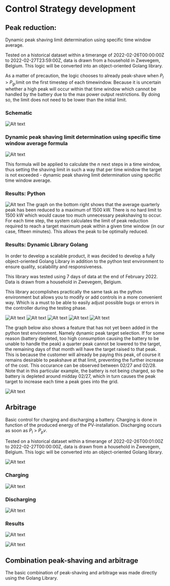 # Control Strategy development

## Peak reduction:

Dynamic peak shaving limit determination using specific time window average.

Tested on a historical dataset within a timerange of 2022-02-26T00:00:00Z to 2022-02-27T23:59:00Z, data is drawn from a household in Zwevegem, Belgium. This logic will be converted into an object-oriented Golang library.

As a matter of precaution, the logic chooses to already peak-shave when $P_l$ > $P_g$,limit on the first timestep of each timewindow. Because it is uncertain whether a high peak will occur within that time window which cannot be handled by the battery due to the max power output restrictions. By doing so, the limit does not need to be lower than the initial limit.

### Schematic

![Alt text](Images/Schematic_peakreduction.png)

### Dynamic peak shaving limit determination using specific time window average formula

![Alt text](Images/Formula_peakreduction.png)

This formula will be applied to calculate the $n$ next steps in a time window, thus setting the shaving limit in such a way that per time window the target is not exceeded - dynamic peak shaving limit determination using specific time window average.

### Results: Python

![Alt text](Images/Results_peakreduction.png)
The graph on the bottom right shows that the average quarterly peak has been reduced to a maximum of 1500 kW. There is no hard limit to 1500 kW which would cause too much unnecessary peakshaving to occur. For each time step, the system calculates the limit of peak reduction required to reach a target maximum peak within a given time window (in our case, fifteen minutes). This allows the peak to be optimally reduced. 

### Results: Dynamic Library Golang

In order to develop a scalable product, it was decided to develop a fully object-oriented Golang Library in addition to the python test environment to ensure quality, scalability and responsiveness. 

This library was tested using 7 days of data at the end of February 2022. Data is drawn from a household in Zwevegem, Belgium. 

This library accomplishes practically the same task as the python environment but allows you to modify or add controls in a more convenient way. Which is a must to be able to easily adjust possible bugs or errors in the controller during the testing phase.

![Alt text](Images/Results_peakreduction_Go.png)
![Alt text](Images/Results_peakreduction_Go1.png)
![Alt text](Images/Results_peakreduction_Go2.png)
![Alt text](Images/Results_peakreduction_Go3.png)
![Alt text](Images/Results_peakreduction_Go4.png)

The graph below also shows a feature that has not yet been added in the python test environment. Namely dynamic peak target selection. If for some reason (battery depleted, too high consumption causing the battery to be unable to handle the peak) a quarter peak cannot be lowered to the target, the remaining days of that month will have the target raised to that peak. This is because the customer will already be paying this peak, of course it remains desirable to peakshave at that limit, preventing the further increase of the cost. This occurance can be observed between 02/27 and 02/28. Note that in this particular example, the battery is not being charged, so the battery is depleted around midday 02/27, which in turn causes the peak target to increase each time a peak goes into the grid.

![Alt text](Images/Results_peakreduction_Go5.png)

## Arbitrage

Basic control for charging and discharging a battery. Charging is done in function of the produced energy of the PV-installation. Discharging occurs as soon as $P_l$ > $P_pv$.

Tested on a historical dataset within a timerange of 2022-02-26T00:01:00Z to 2022-02-27T00:00:00Z, data is drawn from a household in Zwevegem, Belgium. This logic will be converted into an object-oriented Golang library.

![Alt text](Images/Calculations_Arbitrage.png)

### Charging

![Alt text](Images/Schematic_arbitrage_charging.png)

### Discharging

![Alt text](Images/Schematic_arbitrage_discharging.png)

### Results

![Alt text](Images/Results_arbitrage.png)

![Alt text](Images/Results2_arbitrage.png)

## Combination peak-shaving and arbitrage

The basic combination of peak-shaving and arbitrage was made directly using the Golang Library.
